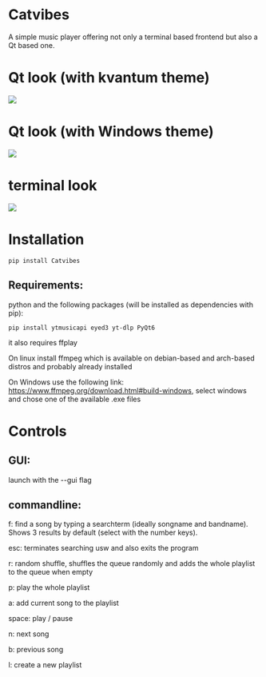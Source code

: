 # Catvibes
A simple music player offering not only a terminal based frontend but also a Qt based one.

# Qt look (with kvantum theme)
![](./images/qtui.png)
# Qt look (with Windows theme)
![](./images/windows.png)
# terminal look
![](./images/terminalui.png)


# Installation

    pip install Catvibes

## Requirements:
python and the following packages (will be installed as dependencies with pip):

    pip install ytmusicapi eyed3 yt-dlp PyQt6

it also requires ffplay

On linux install ffmpeg which is available on debian-based and arch-based distros and probably already installed

On Windows use the following link: https://www.ffmpeg.org/download.html#build-windows, select windows and chose one of the available .exe files


# Controls
## GUI:
launch with the --gui flag

## commandline:
f: find a song by typing a searchterm (ideally songname and bandname). Shows 3 results by default (select with the number keys).

esc: terminates searching usw and also exits the program

r: random shuffle, shuffles the queue randomly and adds the whole playlist to the queue when empty

p: play the whole playlist

a: add current song to the playlist

space: play / pause

n: next song

b: previous song

l: create a new playlist